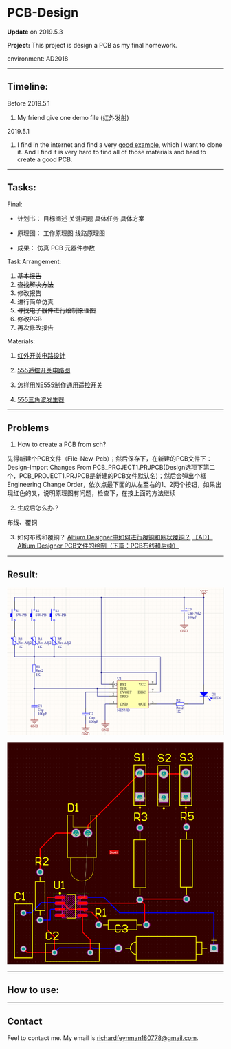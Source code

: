 
# PCB-Design

__Update__ on 2019.5.3

__Project:__ This project is design a PCB as my final homework.

environment: AD2018

---

## Timeline:
Before 2019.5.1
1. My friend give one demo file (红外发射) 

2019.5.1
1. I find in the internet and find a very [good example](http://www.elecfans.com/article/88/131/ctrlsc/switch/2018/20180125623122_a.html), which I want to clone it. And I find it is very hard to find all of those materials and hard to create a good PCB.

---

## Tasks:
Final: 

- 计划书：
目标阐述
关键问题
具体任务
具体方案

- 原理图：
工作原理图
线路原理图

- 成果：
仿真
PCB
元器件参数

Task Arrangement:
1. ~~基本报告~~
2. ~~查找解决方法~~
3. 修改报告
4. 进行简单仿真
5. ~~寻找电子器件进行绘制原理图~~
6. ~~修改PCB~~
6. 再次修改报告

Materials:

1. [红外开关电路设计](http://www.elecfans.com/article/88/131/ctrlsc/switch/2018/20180125623122_a.html)

2. [555遥控开关电路图](http://www.elecfans.com/article/88/131/198/2018/20180130626129_a.html)


3. [怎样用NE555制作通用遥控开关](http://www.elecfans.com/d/785135.html)

4. [555三角波发生器](https://www.dianziaihaozhe.com/mulu/guowai/2933.html)

---

## Problems

1. How to create a PCB from sch?

先得新建个PCB文件（File-New-Pcb）；然后保存下，在新建的PCB文件下：Design-Import Changes From PCB_PROJECT1.PRJPCB(Design选项下第二个，PCB_PROJECT1.PRJPCB是新建的PCB文件默认名)；然后会弹出个框Engineering Change Order，依次点最下面的从左至右的1、2两个按钮，如果出现红色的叉，说明原理图有问题，检查下，在按上面的方法继续

2. 生成后怎么办？

布线、覆铜

3. 如何布线和覆铜？
[Altium Designer中如何进行覆铜和网状覆铜？](https://blog.csdn.net/ldcung/article/details/77388291)
[【AD】Altium Designer PCB文件的绘制（下篇：PCB布线和后续）](https://blog.csdn.net/qq_38410730/article/details/80397365)


---

## Result:
![SCH](/img/sch.PNG)

![PCB](/img/pcb.PNG)



---

## How to use:

---

## Contact
Feel to contact me. My email is richardfeynman180778@gmail.com.
